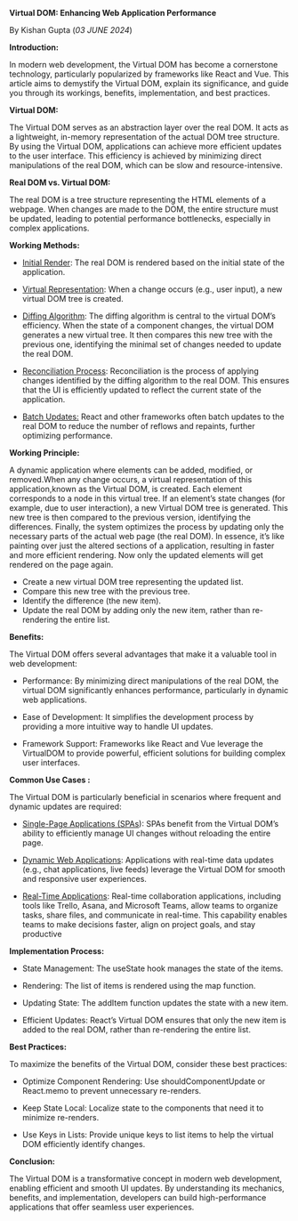 **Virtual DOM: Enhancing Web Application Performance**

By Kishan Gupta    (_03 JUNE 2024_)

**Introduction:**

In modern web development, the Virtual DOM has become a cornerstone
technology, particularly popularized by frameworks like React and Vue.
This article aims to demystify the Virtual DOM, explain its
significance, and guide you through its workings, benefits,
implementation, and best practices.

**Virtual DOM:**

The Virtual DOM serves as an abstraction layer over the real DOM. It
acts as a lightweight, in-memory representation of the actual DOM tree
structure. By using the Virtual DOM, applications can achieve more
efficient updates to the user interface. This efficiency is achieved by
minimizing direct manipulations of the real DOM, which can be slow and
resource-intensive.

**Real DOM vs. Virtual DOM:**

The real DOM is a tree structure representing the HTML elements of a
webpage. When changes are made to the DOM, the entire structure must be
updated, leading to potential performance bottlenecks, especially in
complex applications.

**Working Methods:**

* <u>Initial Render</u>: The real DOM is rendered based on the initial
state of the application.

* <u>Virtual Representation</u>: When a change occurs (e.g., user
input), a new virtual DOM tree is created.

* <u>Diffing Algorithm</u>: The diffing algorithm is central to the virtual DOM’s efficiency. When the state of a component changes, the
virtual DOM generates a new virtual tree. It then compares this new
tree with the previous one, identifying the minimal set of changes
needed to update the real DOM.

* <u>Reconciliation Process</u>: Reconciliation is the process of
applying changes identified by the diffing algorithm to the real
DOM. This ensures that the UI is efficiently updated to reflect the
current state of the application.

* <u>Batch Updates:</u> React and other frameworks often batch updates
to the real DOM to reduce the number of reflows and repaints,
further optimizing performance.

**Working Principle:**

A dynamic application where elements can be added, modified, or removed.When any change occurs, a virtual representation of this application,known as the Virtual DOM, is created. Each element corresponds to a node in this virtual tree. If an element’s state changes (for example, due to user interaction), a new Virtual DOM tree is generated. This new tree is then compared to the previous version, identifying the differences.
Finally, the system optimizes the process by updating only the necessary parts of the actual web page (the real DOM). In essence, it’s like painting over just the altered sections of a application, resulting in faster and more efficient rendering. Now only the updated elements will get rendered on the page again.

- Create a new virtual DOM tree representing the updated list.
- Compare this new tree with the previous tree.
- Identify the difference (the new item).
- Update the real DOM by adding only the new item, rather than
re-rendering the entire list.

**Benefits:**

The Virtual DOM offers several advantages that make it a valuable tool
in web development:

- Performance: By minimizing direct manipulations of the real DOM, the
virtual DOM significantly enhances performance, particularly in
dynamic web applications.

- Ease of Development: It simplifies the development process by
providing a more intuitive way to handle UI updates.

- Framework Support: Frameworks like React and Vue leverage the VirtualDOM to provide powerful, efficient solutions for building complex user interfaces.

**Common Use Cases :**

The Virtual DOM is particularly beneficial in scenarios where frequent
and dynamic updates are required:

- <u>Single-Page Applications (SPAs</u>): SPAs benefit from the Virtual DOM’s ability to efficiently manage UI changes without reloading the entire page.

- <u>Dynamic Web Applications</u>: Applications with real-time data
updates (e.g., chat applications, live feeds) leverage the Virtual DOM for smooth and responsive user experiences.

- <u>Real-Time Applications</u>: Real-time collaboration applications,
including tools like Trello, Asana, and Microsoft Teams, allow teams to organize tasks, share files, and communicate in real-time. This capability enables teams to make decisions faster, align on project goals, and stay productive

**Implementation Process:**

- State Management: The useState hook manages the state of the items.

- Rendering: The list of items is rendered using the map function.

- Updating State: The addItem function updates the state with a new
item.

- Efficient Updates: React’s Virtual DOM ensures that only the new item is added to the real DOM, rather than re-rendering the entire list.

**Best Practices:**

To maximize the benefits of the Virtual DOM, consider these best
practices:

- Optimize Component Rendering: Use shouldComponentUpdate or React.memo to prevent unnecessary re-renders.

- Keep State Local: Localize state to the components that need it to
minimize re-renders.

- Use Keys in Lists: Provide unique keys to list items to help the
virtual DOM efficiently identify changes.

**Conclusion:**

The Virtual DOM is a transformative concept in modern web development,
enabling efficient and smooth UI updates. By understanding its
mechanics, benefits, and implementation, developers can build
high-performance applications that offer seamless user experiences.
